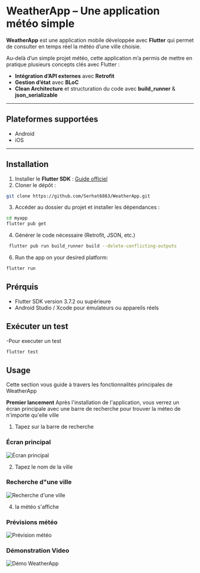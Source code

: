 # WeatherApp – Une application météo simple

**WeatherApp** est une application mobile développée avec **Flutter** qui permet de consulter en temps réel la météo d’une ville choisie.  

Au-delà d’un simple projet météo, cette application m’a permis de mettre en pratique plusieurs concepts clés avec Flutter :  

-  **Intégration d’API externes** avec **Retrofit**  
-  **Gestion d’état** avec **BLoC**  
-  **Clean Architecture** et structuration du code avec **build_runner** & **json_serializable**  

---

## Plateformes supportées

- Android  
- iOS  

---

## Installation

1. Installer le **Flutter SDK** : [Guide officiel](https://flutter.dev/docs/get-started/install)  
2. Cloner le dépôt :  
```bash
git clone https://github.com/Serhat6863/WeatherApp.git
```
3. Accéder au dossier du projet et installer les dépendances :
```bash
cd myapp
flutter pub get
```
4. Générer le code nécessaire (Retrofit, JSON, etc.)
```bash
 flutter pub run build_runner build --delete-conflicting-outputs
```
6. Run the app on your desired platform:
```bash
flutter run
```


## Prérquis 
- Flutter SDK version 3.7.2 ou supérieure
- Android Studio / Xcode pour émulateurs ou appareils réels

## Exécuter un test
-Pour executer un test 
```bash
flutter test
```


## Usage
Cette section vous guide à travers les fonctionnalités principales de WeatherApp

**Premier lancement**
Après l'installation de l'application, vous verrez un écran principale avec une barre de recherche pour trouver la méteo de n'importe qu'elle ville
1. Tapez sur la barre de recherche
### Écran principal
![Écran principal](screenshots/home_screen.png)

2. Tapez le nom de la ville
   
### Recherche d"une ville
![Recherche d'une ville](screenshots/home_screen_sugest.png )
   

4. la météo s'affiche
### Prévisions météo
![Prévision météo](screenshots/home_screen_result.png)



### Démonstration Video
![Démo WeatherApp](screenshots/home_screen_video_gif.gif)








